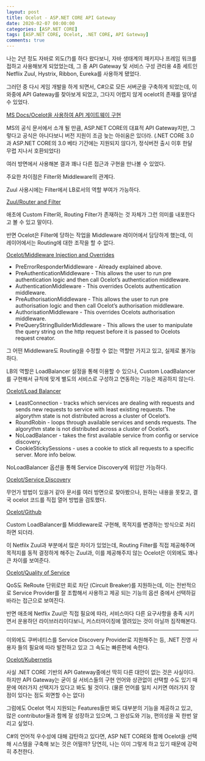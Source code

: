 ```yaml
---
layout: post
title: Ocelot - ASP.NET CORE API Gateway 
date: 2020-02-07 00:00:00
categories: [ASP.NET CORE]
tags: [ASP.NET CORE, Ocelot, .NET CORE, API Gateway]
comments: true
---
```


나는 2년 정도 자바로 외도(?)를 하다 왔다보니, 자바 생태계의 패키지나 프레임 워크를 접하고 사용해보게 되었었는데, 그 중 API Gateway 및 서비스 구성 관리용 4종 세트인 Netflix Zuul, Hystrix, Ribbon, Eureka를 사용하게 됐었다.

그러던 중 다시 게임 개발을 하게 되면서, C#으로 모든 서버군을 구축하게 되었는데, 이 와중에 API Gateway를 찾아보게 되었고, 그다지 어렵지 않게 ocelot의 존재를 알아낼 수 있었다.

[MS Docs/Ocelot을 사용하여 API 게이트웨이 구현](https://docs.microsoft.com/ko-kr/dotnet/architecture/microservices/multi-container-microservice-net-applications/implement-api-gateways-with-ocelot)

MS의 공식 문서에서 소개 될 만큼, ASP.NET CORE의 대표적 API Gateway지만, 그렇다고 공식은 아니다보니 버전 지원이 조금 늦는 아쉬움은 있더라. (.NET CORE 3.0과 ASP.NET CORE의 3.0 베타 기간에는 지원되지 않다가, 정식버전 출시 이후 한달 무렵 지나서 호환되었다)

여러 방면에서 사용해본 결과 꽤나 다른 접근과 구현을 만나볼 수 있었다.

주요한 차이점은 Filter와 Middleware의 관계다.

Zuul 사용시에는 Filter에서 LB로서의 역할 부여가 가능하다.

[Zuul/Router and Filter](https://cloud.spring.io/spring-cloud-netflix/multi/multi__router_and_filter_zuul.html#_enablezuulproxy_filters)

애초에 Custom Filter와, Routing Filter가 존재하는 것 자체가 그런 의미를 내포한다고 볼 수 있고 말이다.


반면 Ocelot은 Filter에 당하는 작업을 Middleware 레이어에서 담당하게 했는데, 이 레이어에서는 Routing에 대한 조작을 할 수 없다.

[Ocelot/Middleware Injection and Overrides](https://ocelot.readthedocs.io/en/latest/features/middlewareinjection.html)

* PreErrorResponderMiddleware - Already explained above.
* PreAuthenticationMiddleware - This allows the user to run pre authentication logic and then call Ocelot’s authentication middleware.
* AuthenticationMiddleware - This overrides Ocelots authentication middleware.
* PreAuthorisationMiddleware - This allows the user to run pre authorisation logic and then call Ocelot’s authorisation middleware.
* AuthorisationMiddleware - This overrides Ocelots authorisation middleware.
* PreQueryStringBuilderMiddleware - This allows the user to manipulate the query string on the http request before it is passed to Ocelots request creator.

그 어떤 Middleware도 Routing을 수정할 수 없는 역할만 가지고 있고, 실제로 불가능하다.

LB의 역할은 LoadBalancer 설정을 통해 이용할 수 있으나, Custom LoadBalancer를 구현해서 규칙에 맞게 별도의 서비스로 구성하고 연동하는 기능은 제공하지 않는다. 

[Ocelot/Load Balancer](https://ocelot.readthedocs.io/en/latest/features/loadbalancer.html)

* LeastConnection - tracks which services are dealing with requests and sends new requests to service with least existing requests. The algorythm state is not distributed across a cluster of Ocelot’s.
* RoundRobin - loops through available services and sends requests. The algorythm state is not distributed across a cluster of Ocelot’s.
* NoLoadBalancer - takes the first available service from config or service discovery.
* CookieStickySessions - uses a cookie to stick all requests to a specific server. More info below.


NoLoadBalancer 옵션을 통해 Service Discovery에 위임만 가능하다.

[Ocelot/Service Discovery](https://ocelot.readthedocs.io/en/latest/features/servicediscovery.html)


무언가 방법이 있을거 같아 문서를 여러 방면으로 찾아봤으나, 원하는 내용을 못찾고, 결국 ocelot 코드를 직접 열어 방법을 검토했다.


[Ocelot/Github](https://github.com/ThreeMammals/Ocelot)


Custom LoadBalancer를 Middleware로 구현해, 목적지를 변경하는 방식으로 처리하면 되더라.

이 Netfilx Zuul과 부분에서 많은 차이가 있었는데, Routing Filter를 직접 제공해주며 목적지를 동적 결정하게 해주는 Zuul과, 이를 제공해주지 않는 Ocelot은 이외에도 꽤나 큰 차이를 보여준다.

 

[Ocelot/Quality of Service](https://ocelot.readthedocs.io/en/latest/features/qualityofservice.html)


QoS도 ReRoute 단위로만 회로 차단 (Circuit Breaker)를 지원하는데, 이는 전반적으로 Service Provider를 잘 조합해서 사용하고 제공 되는 기능의 옵션 중에서 선택하길 바라는 접근으로 보여진다.


반면 애초에 Netflix Zuul은 직접 필요에 따라, 서비스마다 다른 요구사항을 충족 시키면서 운용하던 라이브러리이다보니, 커스터마이징에 열려있는 것이 아닐까 짐작해본다.

---


이외에도 쿠버네티스를 Service Discovery Provider로 지원해주는 등, .NET 진영 사용자 들의 필요에 따라 발전하고 있고 그 속도는 빠른편에 속한다.
 

[Ocelot/Kubernetis](https://ocelot.readthedocs.io/en/latest/features/kubernetes.html)

 
사실 .NET CORE 기반의 API Gateway중에선 딱히 다른 대안이 없는 것은 사실이다. 하지만 API Gateway는 굳이 실 서비스들의 구현 언어와 상관없이 선택할 수도 있기 때문에 여러가지 선택지가 있다고 봐도 될 것이다. (물론 언어를 일치 시키면 여러가지 장점이 있다는 점도 외면할 수는 없다)

 
그럼에도 Ocelot 역시 지원되는 Features들만 봐도 대부분의 기능을 제공하고 있고, 많은 contributor들과 함께 잘 성장하고 있으며, 그 완성도와 기능, 편의성을 꼭 한번 알리고 싶었다.

 
C#의 언어적 우수성에 대해 감탄하고 있다면, ASP NET CORE와 함께 Ocelot을 선택해 시스템을 구축해 보는 것은 어떨까? 당연히, 나는 이미 그렇게 하고 있기 때문에 강력히 추천한다.
